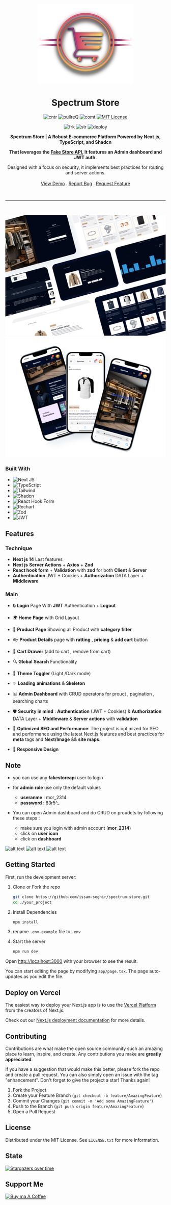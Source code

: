 <div align="center">


<img src="logo.png" alt="Alt text" width="300" height="250">

<h1 align="center" >Spectrum Store</h1>

![cntr](https://img.shields.io/github/contributors/issam-seghir/spectrum-store?color=pink&style=for-the-badge)
![pullreQ](https://img.shields.io/github/issues-pr/issam-seghir/spectrum-store?color=orange&style=for-the-badge)
![comt](https://img.shields.io/github/last-commit/issam-seghir/spectrum-store?style=for-the-badge)
[![MIT License](https://img.shields.io/badge/License-MIT-green.svg?style=for-the-badge)](https://choosealicense.com/licenses/mit/)

![frk](https://img.shields.io/github/forks/issam-seghir/spectrum-store?style=flat-square)
![str](https://img.shields.io/github/stars/issam-seghir/spectrum-store?style=flat-square)
![deploy](https://img.shields.io/website?down_color=red&down_message=down&style=flat-square&up_color=succes&up_message=up&url=https%3A%2F%2Fspectrum-store.vercel.app)

  <p align="center">

  **Spectrum Store | A Robust E-commerce Platform Powered by Next.js, TypeScript, and Shadcn**

  **That leverages the [Fake Store API](https://fakestoreapi.com), It features an Admin dashboard and JWT auth.**

 Designed with a focus on security, it implements best practices for routing and server actions.
    <br />
    <br />
    <a href="https://spectrum-store.vercel.app">View Demo</a>
    .
    <a href="https://github.com/issam-seghir/spectrum-store/issues">Report Bug</a>
    .
    <a href="https://github.com/issam-seghir/spectrum-store/pulls">Request Feature</a>
  </p>

<br>
<hr>

</div>

<br>

![alt text](mockup-desktop.png)
![alt text](mockup-mobile.png)

### Built With

- ![Next JS](https://img.shields.io/badge/Next-black?style=for-the-badge&logo=next.js&logoColor=white)
- ![TypeScript](https://img.shields.io/badge/typescript-%23007ACC.svg?style=for-the-badge&logo=typescript&logoColor=white)
- ![Tailwind](https://img.shields.io/badge/Tailwind_CSS-38B2AC?style=for-the-badge&logo=tailwind-css&logoColor=white)
- ![Shadcn](https://img.shields.io/badge/shadcn%2Fui-000000?style=for-the-badge&logo=shadcnui&logoColor=white)
- ![React Hook Form](https://img.shields.io/badge/React%20Hook%20Form-%23EC5990.svg?style=for-the-badge&logo=reacthookform&logoColor=white)
- ![Rechart](https://img.shields.io/badge/rechart-F5788D.svg?style=for-the-badge&logo=rechart&logoColor=white)
- ![Zod](https://img.shields.io/badge/zod-%233068b7.svg?style=for-the-badge&logo=zod&logoColor=white)
- ![JWT](https://img.shields.io/badge/JWT-black?style=for-the-badge&logo=JSON%20web%20tokens)

## Features

### Technique

- **Next js 14** Last features
- **Next js** **Server Actions** + **Axios** + **Zod**
- **React hook form** + **Validation** with **zod** for both **Client** & **Server**
- **Authentication** JWT + Cookies  + **Authorization** DATA Layer + **Middleware**

### Main

- 🔒 **Login** Page With **JWT** Authentication + **Logout**
- 🌍 **Home** **Page** with Grid Layout
- 👜 **Product Page** Showing all Product with **category** **filter**
- 👓 **Product Details** page with **ratting** , **pricing**  & **add cart** button
- 🛒 **Cart Drawer** (add to cart , remove from cart)
- 🔍 **Global** **Search** Functionality
- 🎨 **Theme Toggler** (Light /Dark mode)
- ✨ **Loading** **animations** & **Skeleton**

- 📊 **Admin Dashboard** with CRUD operatons for prouct , pagination , searching charts
- 🛡 **Security in mind** : **Authentication** (JWT + Cookies)  & **Authorization** DATA Layer + **Middleware** & **Server actions** with **validation**
- 🚀 **Optimized SEO and Performance**: The project is optimized for SEO and performance using the latest Next.js features and best practices for **meta** tags and **Next/Image** && **site maps**.
- 🎊 **Responsive Design**


## Note

- you can use any **fakestoreapi** user to login
- for **admin** **role** use only the default values
  - **useranme** : mor_2314
  - **password** : 83r5^_

- You can open Admin dashboard and do CRUD on proudcts by following these steps :
  - make sure you login with admin account (**mor_2314**)
  - click on **user icon**
  - click on **dashboard**

![alt text](https://i.imgur.com/ilqf5lL.png)
![alt text](https://i.imgur.com/Iq1jFlf.png)
![alt text](https://i.imgur.com/UnkbCGJ.png)
## Getting Started

First, run the development server:

1. Clone or Fork the repo

   ```sh
   git clone https://github.com/issam-seghir/spectrum-store.git
   cd ./your_project
   ```

2. Install Dependencies

   ```sh
   npm install
   ```
3. rename `.env.example` file to `.env`

4. Start the server

    ```sh
    npm run dev
    ```

Open [http://localhost:3000](http://localhost:3000) with your browser to see the result.

You can start editing the page by modifying `app/page.tsx`. The page auto-updates as you edit the file.



## Deploy on Vercel

The easiest way to deploy your Next.js app is to use the [Vercel Platform](https://vercel.com/new?utm_medium=default-template&filter=next.js&utm_source=create-next-app&utm_campaign=create-next-app-readme) from the creators of Next.js.

Check out our [Next.js deployment documentation](https://nextjs.org/docs/deployment) for more details.


<!-- CONTRIBUTING -->
## Contributing

Contributions are what make the open source community such an amazing place to learn, inspire, and create. Any contributions you make are **greatly appreciated**.

If you have a suggestion that would make this better, please fork the repo and create a pull request. You can also simply open an issue with the tag "enhancement".
Don't forget to give the project a star! Thanks again!

1. Fork the Project
2. Create your Feature Branch (`git checkout -b feature/AmazingFeature`)
3. Commit your Changes (`git commit -m 'Add some AmazingFeature'`)
4. Push to the Branch (`git push origin feature/AmazingFeature`)
5. Open a Pull Request

<!-- LICENSE -->
## License

Distributed under the MIT License. See `LICENSE.txt` for more information.

## State

[![Stargazers over time](https://starchart.cc/issam-seghir/spectrum-store.svg?variant=adaptive)](https://starchart.cc/issam-seghir/spectrum-store)


## Support Me

<a href="https://www.buymeacoffee.com/issam.seghir" target="_blank"><img src="https://www.buymeacoffee.com/assets/img/custom_images/orange_img.png" alt="Buy ma A Coffee" style="width: 174px !important;height: 41px !important;box-shadow: 0 3px 2px 0 rgb(190 190 190 / 50%) !important;" ></a>
</div>
